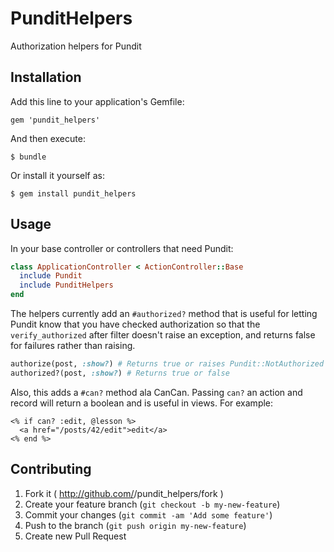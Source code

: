 # PunditHelpers

Authorization helpers for Pundit

## Installation

Add this line to your application's Gemfile:

    gem 'pundit_helpers'

And then execute:

    $ bundle

Or install it yourself as:

    $ gem install pundit_helpers

## Usage

In your base controller or controllers that need Pundit:

```ruby
class ApplicationController < ActionController::Base
  include Pundit
  include PunditHelpers
end
```

The helpers currently add an `#authorized?` method that is useful
for letting Pundit know that you have checked authorization so that the
`verify_authorized` after filter doesn't raise an exception, and returns
false for failures rather than raising.

```ruby
authorize(post, :show?) # Returns true or raises Pundit::NotAuthorized on failure
authorized?(post, :show?) # Returns true or false
```

Also, this adds a `#can?` method ala CanCan.  Passing `can?` an action and record
will return a boolean and is useful in views.  For example:

```erb
<% if can? :edit, @lesson %>
  <a href="/posts/42/edit">edit</a>
<% end %>
```

## Contributing

1. Fork it ( http://github.com/<my-github-username>/pundit_helpers/fork )
2. Create your feature branch (`git checkout -b my-new-feature`)
3. Commit your changes (`git commit -am 'Add some feature'`)
4. Push to the branch (`git push origin my-new-feature`)
5. Create new Pull Request
